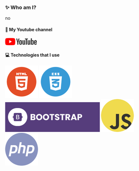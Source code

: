 ### ✨ Who am I?
no

#### 🔗 My Youtube channel
[![YouTube](./assets/yt.png)](https://www.youtube.com/@dszilagyi)

#### 💻 Technologies that I use
![HTML5](./assets/html.png) ![CSS3](./assets/css3.png) ![Bootstrap](./assets/bootstrap.svg) ![JavaScript](./assets/js.png) ![TailwindCSS](./assets/php7.png) 
